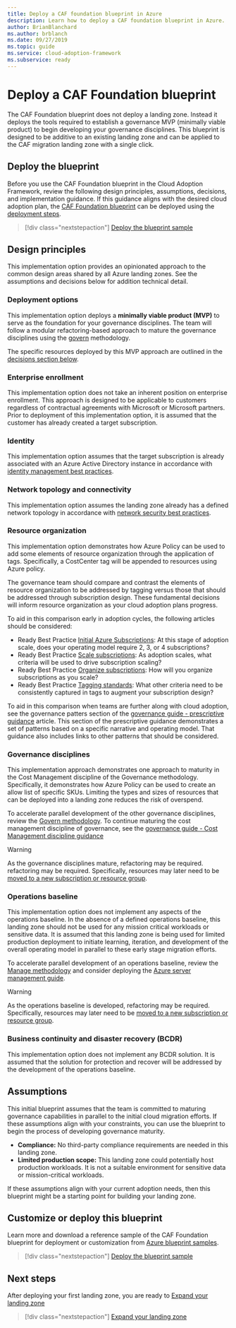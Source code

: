 ```yaml
---
title: Deploy a CAF foundation blueprint in Azure
description: Learn how to deploy a CAF foundation blueprint in Azure.
author: BrianBlanchard
ms.author: brblanch
ms.date: 09/27/2019
ms.topic: guide
ms.service: cloud-adoption-framework
ms.subservice: ready
---
```


# Deploy a CAF Foundation blueprint

The CAF Foundation blueprint does not deploy a landing zone. Instead it deploys the tools required to establish a governance MVP (minimally viable product) to begin developing your governance disciplines. This blueprint is designed to be additive to an existing landing zone and can be applied to the CAF migration landing zone with a single click.

## Deploy the blueprint

Before you use the CAF Foundation blueprint in the Cloud Adoption Framework, review the following design principles, assumptions, decisions, and implementation guidance. If this guidance aligns with the desired cloud adoption plan, the [CAF Foundation blueprint](https://docs.microsoft.com/azure/governance/blueprints/samples/caf-migrate-landing-zone) can be deployed using the [deployment steps][deploy-sample].

> [!div class="nextstepaction"]
> [Deploy the blueprint sample][deploy-sample]

## Design principles

This implementation option provides an opinionated approach to the common design areas shared by all Azure landing zones. See the assumptions and decisions below for addition technical detail.

### Deployment options

This implementation option deploys a **minimally viable product (MVP)** to serve as the foundation for your governance disciplines. The team will follow a modular refactoring-based approach to mature the governance disciplines using the [govern](../../govern/index.md) methodology.

The specific resources deployed by this MVP approach are outlined in the [decisions section below](#decisions).

### Enterprise enrollment

This implementation option does not take an inherent position on enterprise enrollment. This approach is designed to be applicable to customers regardless of contractual agreements with Microsoft or Microsoft partners. Prior to deployment of this implementation option, it is assumed that the customer has already created a target subscription.

### Identity

This implementation option assumes that the target subscription is already associated with an Azure Active Directory instance in accordance with [identity management best practices](https://docs.microsoft.com/azure/security/fundamentals/identity-management-best-practices?toc=/azure/cloud-adoption-framework/toc.json&bc=/azure/cloud-adoption-framework/_bread/toc.json).

### Network topology and connectivity

This implementation option assumes the landing zone already has a defined network topology in accordance with [network security best practices](https://docs.microsoft.com/azure/security/fundamentals/network-best-practices?toc=/azure/cloud-adoption-framework/toc.json&bc=/azure/cloud-adoption-framework/_bread/toc.json).

### Resource organization

This implementation option demonstrates how Azure Policy can be used to add some elements of resource organization through the application of tags. Specifically, a CostCenter tag will be appended to resources using Azure policy.

The governance team should compare and contrast the elements of resource organization to be addressed by tagging versus those that should be addressed through subscription design. These fundamental decisions will inform resource organization as your cloud adoption plans progress.

To aid in this comparison early in adoption cycles, the following articles should be considered:

- Ready Best Practice [Initial Azure Subscriptions](../azure-best-practices/initial-subscriptions.md): At this stage of adoption scale, does your operating model require 2, 3, or 4 subscriptions?
- Ready Best Practice [Scale subscriptions](../azure-best-practices/scale-subscriptions.md): As adoption scales, what criteria will be used to drive subscription scaling?
- Ready Best Practice [Organize subscriptions](../azure-best-practices/organize-subscriptions.md): How will you organize subscriptions as you scale?
- Ready Best Practice [Tagging standards](../azure-best-practices/naming-and-tagging.md#metadata-tags): What other criteria need to be consistently captured in tags to augment your subscription design?

To aid in this comparison when teams are further along with cloud adoption, see the governance patters section of the [governance guide - prescriptive guidance](../../govern/guides/complex/prescriptive-guidance.md#application-of-governance-defined-patterns) article. This section of the prescriptive guidance demonstrates a set of patterns based on a specific narrative and operating model. That guidance also includes links to other patterns that should be considered.

### Governance disciplines

This implementation approach demonstrates one approach to maturity in the Cost Management discipline of the Governance methodology. Specifically, it demonstrates how Azure Policy can be used to create an allow list of specific SKUs. Limiting the types and sizes of resources that can be deployed into a landing zone reduces the risk of overspend.

To accelerate parallel development of the other governance disciplines, review the [Govern methodology](../../govern/index.md). To continue maturing the cost management discipline of governance, see the [governance guide - Cost Management discipline guidance](../../govern/guides/complex/cost-management-improvement.md#incremental-improvement-of-the-best-practices)

> [!WARNING]
> As the governance disciplines mature, refactoring may be required. refactoring may be required. Specifically, resources may later need to be [moved to a new subscription or resource group](https://docs.microsoft.com/azure/azure-resource-manager/management/move-resource-group-and-subscription?toc=/azure/cloud-adoption-framework/toc.json&bc=/azure/cloud-adoption-framework/_bread/toc.json).

### Operations baseline

This implementation option does not implement any aspects of the operations baseline. In the absence of a defined operations baseline, this landing zone should not be used for any mission critical workloads or sensitive data. It is assumed that this landing zone is being used for limited production deployment to initiate learning, iteration, and development of the overall operating model in parallel to these early stage migration efforts.

To accelerate parallel development of an operations baseline, review the [Manage methodology](../../manage/index.md) and consider deploying the [Azure server management guide](../../manage/azure-server-management/index.md).

> [!WARNING]
> As the operations baseline is developed, refactoring may be required. Specifically, resources may later need to be [moved to a new subscription or resource group](https://docs.microsoft.com/azure/azure-resource-manager/management/move-resource-group-and-subscription?toc=/azure/cloud-adoption-framework/toc.json&bc=/azure/cloud-adoption-framework/_bread/toc.json).

### Business continuity and disaster recovery (BCDR)

This implementation option does not implement any BCDR solution. It is assumed that the solution for protection and recover will be addressed by the development of the operations baseline.

## Assumptions

This initial blueprint assumes that the team is committed to maturing governance capabilities in parallel to the initial cloud migration efforts. If these assumptions align with your constraints, you can use the blueprint to begin the process of developing governance maturity.

- **Compliance:** No third-party compliance requirements are needed in this landing zone.
- **Limited production scope:** This landing zone could potentially host production workloads. It is not a suitable environment for sensitive data or mission-critical workloads.

If these assumptions align with your current adoption needs, then this blueprint might be a starting point for building your landing zone.

## Customize or deploy this blueprint

Learn more and download a reference sample of the CAF Foundation blueprint for deployment or customization from [Azure blueprint samples][deploy-sample].

> [!div class="nextstepaction"]
> [Deploy the blueprint sample][deploy-sample]

## Next steps

After deploying your first landing zone, you are ready to [Expand your landing zone](../considerations/index.md)

> [!div class="nextstepaction"]
> [Expand your landing zone](../considerations/index.md)

<!-- links -->

[Deploy-sample]: https://docs.microsoft.com/azure/governance/blueprints/samples/caf-foundation/deploy
